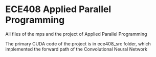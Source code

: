 # ECE408 Applied Parallel Programming
All files of the mps and the project of Applied Parallel Programming

The primary CUDA code of the project is in ece408_src folder, which implemented the forward path of the Convolutional Neural Network
